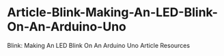 # Article-Blink-Making-An-LED-Blink-On-An-Arduino-Uno
Blink: Making An LED Blink On An Arduino Uno Article Resources

